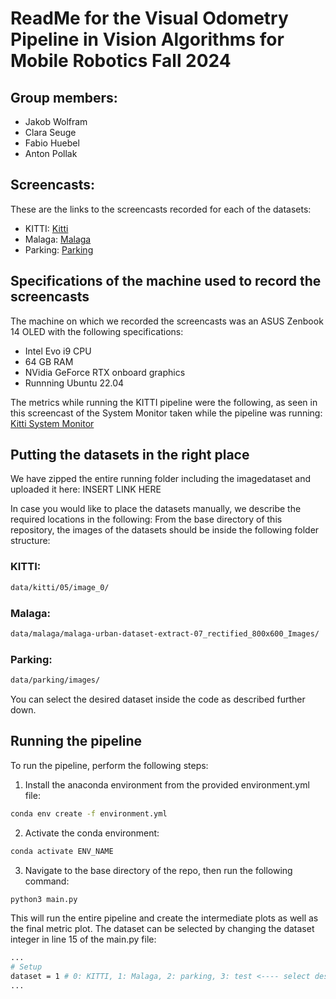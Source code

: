# ReadMe for the Visual Odometry Pipeline in Vision Algorithms for Mobile Robotics Fall 2024

## Group members:
- Jakob Wolfram
- Clara Seuge
- Fabio Huebel
- Anton Pollak

## Screencasts:
These are the links to the screencasts recorded for each of the datasets:

- KITTI: [Kitti](https://youtu.be/iMiLZzel61M)
- Malaga: [Malaga](https://youtu.be/ksQePvSiVzQ)
- Parking: [Parking](https://youtu.be/6iXwq24SfQY)

## Specifications of the machine used to record the screencasts
The machine on which we recorded the screencasts was an ASUS Zenbook 14 OLED with the following specifications:
- Intel Evo i9 CPU
- 64 GB RAM
- NVidia GeForce RTX onboard graphics
- Runnning Ubuntu 22.04

The metrics while running the KITTI pipeline were the following, as seen in this screencast of the System Monitor taken while the pipeline was running:
[Kitti System Monitor](https://youtu.be/w8Ba_fKGgv0)


## Putting the datasets in the right place
We have zipped the entire running folder including the imagedataset and uploaded it here:
INSERT LINK HERE


In case you would like to place the datasets manually, we describe the required locations in the following:
From the base directory of this repository, the images of the datasets should be inside the following folder structure:

### KITTI:
```bash
data/kitti/05/image_0/
```
### Malaga:
```bash
data/malaga/malaga-urban-dataset-extract-07_rectified_800x600_Images/
```
### Parking:
```bash
data/parking/images/
```

You can select the desired dataset inside the code as described further down.

## Running the pipeline
To run the pipeline, perform the following steps:
1. Install the anaconda environment from the provided environment.yml file:

```bash
conda env create -f environment.yml
```

2. Activate the conda environment:
```bash
conda activate ENV_NAME
```

3. Navigate to the base directory of the repo, then run the following command:
```bash
python3 main.py
```

This will run the entire pipeline and create the intermediate plots as well as the final metric plot.
The dataset can be selected by changing the dataset integer in line 15 of the main.py file:
```bash
...
# Setup
dataset = 1 # 0: KITTI, 1: Malaga, 2: parking, 3: test <---- select desired dataset here
...
```